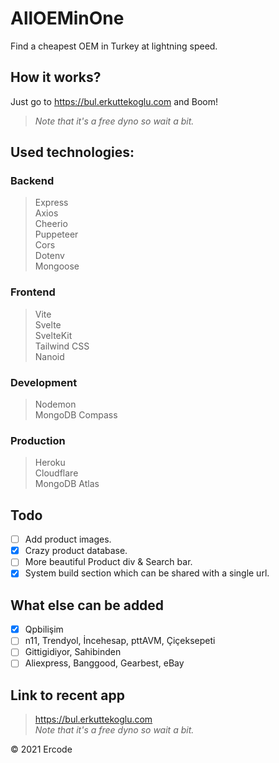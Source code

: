 # AllOEMinOne
Find a cheapest OEM in Turkey at lightning speed. 

## How it works?
Just go to https://bul.erkuttekoglu.com and Boom!
> *Note that it's a free dyno so wait a bit.*

## Used technologies:
### Backend
> Express \
Axios \
Cheerio \
Puppeteer \
Cors \
Dotenv \
Mongoose

### Frontend
> Vite \
Svelte \
SvelteKit \
Tailwind CSS \
Nanoid

### Development
> Nodemon \
> MongoDB Compass

### Production
> Heroku \
Cloudflare \
MongoDB Atlas

## Todo
  * [ ] Add product images.
  * [x] Crazy product database.
  * [ ] More beautiful Product div & Search bar.
  * [x] System build section which can be shared with a single url.

## What else can be added
  * [x] Qpbilişim
  * [ ] n11, Trendyol, İncehesap, pttAVM, Çiçeksepeti
  * [ ] Gittigidiyor, Sahibinden
  * [ ] Aliexpress, Banggood, Gearbest, eBay

## Link to recent app
> https://bul.erkuttekoglu.com \
> *Note that it's a free dyno so wait a bit.*

&copy; 2021 Ercode
